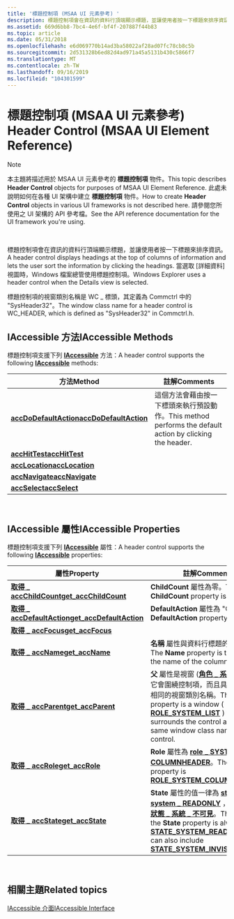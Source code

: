 ```yaml
---
title: '標題控制項 (MSAA UI 元素參考) '
description: 標題控制項會在資訊的資料行頂端顯示標題，並讓使用者按一下標題來排序資訊。 當選取 [詳細資料] 視圖時，Windows 檔案總管使用標題控制項。
ms.assetid: 669d6bb8-7bc4-4e6f-bf4f-207887f44b83
ms.topic: article
ms.date: 05/31/2018
ms.openlocfilehash: e6d069770b14ad3ba58022af28ad07fc78cb8c5b
ms.sourcegitcommit: 2d531328b6ed82d4ad971a45a5131b430c5866f7
ms.translationtype: MT
ms.contentlocale: zh-TW
ms.lasthandoff: 09/16/2019
ms.locfileid: "104301599"
---
```

# <a name="header-control-msaa-ui-element-reference"></a><span data-ttu-id="dba7b-104">標題控制項 (MSAA UI 元素參考) </span><span class="sxs-lookup"><span data-stu-id="dba7b-104">Header Control (MSAA UI Element Reference)</span></span>

> [!Note]  
> <span data-ttu-id="dba7b-105">本主題將描述用於 MSAA UI 元素參考的 **標題控制項** 物件。</span><span class="sxs-lookup"><span data-stu-id="dba7b-105">This topic describes **Header Control** objects for purposes of MSAA UI Element Reference.</span></span> <span data-ttu-id="dba7b-106">此處未說明如何在各種 UI 架構中建立 **標題控制項** 物件。</span><span class="sxs-lookup"><span data-stu-id="dba7b-106">How to create **Header Control** objects in various UI frameworks is not described here.</span></span> <span data-ttu-id="dba7b-107">請參閱您所使用之 UI 架構的 API 參考檔。</span><span class="sxs-lookup"><span data-stu-id="dba7b-107">See the API reference documentation for the UI framework you're using.</span></span>

 

<span data-ttu-id="dba7b-108">標題控制項會在資訊的資料行頂端顯示標題，並讓使用者按一下標題來排序資訊。</span><span class="sxs-lookup"><span data-stu-id="dba7b-108">A header control displays headings at the top of columns of information and lets the user sort the information by clicking the headings.</span></span> <span data-ttu-id="dba7b-109">當選取 [詳細資料] 視圖時，Windows 檔案總管使用標題控制項。</span><span class="sxs-lookup"><span data-stu-id="dba7b-109">Windows Explorer uses a header control when the Details view is selected.</span></span>

<span data-ttu-id="dba7b-110">標題控制項的視窗類別名稱是 WC \_ 標頭，其定義為 Commctrl 中的 "SysHeader32"。</span><span class="sxs-lookup"><span data-stu-id="dba7b-110">The window class name for a header control is WC\_HEADER, which is defined as "SysHeader32" in Commctrl.h.</span></span>

## <a name="iaccessible-methods"></a><span data-ttu-id="dba7b-111">IAccessible 方法</span><span class="sxs-lookup"><span data-stu-id="dba7b-111">IAccessible Methods</span></span>

<span data-ttu-id="dba7b-112">標題控制項支援下列 [**IAccessible**](/windows/desktop/api/oleacc/nn-oleacc-iaccessible) 方法：</span><span class="sxs-lookup"><span data-stu-id="dba7b-112">A header control supports the following [**IAccessible**](/windows/desktop/api/oleacc/nn-oleacc-iaccessible) methods:</span></span>



| <span data-ttu-id="dba7b-113">方法</span><span class="sxs-lookup"><span data-stu-id="dba7b-113">Method</span></span>                                                                    | <span data-ttu-id="dba7b-114">註解</span><span class="sxs-lookup"><span data-stu-id="dba7b-114">Comments</span></span>                                                        |
|---------------------------------------------------------------------------|-----------------------------------------------------------------|
| [<span data-ttu-id="dba7b-115">**accDoDefaultAction**</span><span class="sxs-lookup"><span data-stu-id="dba7b-115">**accDoDefaultAction**</span></span>](/windows/desktop/api/Oleacc/nf-oleacc-iaccessible-accdodefaultaction) | <span data-ttu-id="dba7b-116">這個方法會藉由按一下標頭來執行預設動作。</span><span class="sxs-lookup"><span data-stu-id="dba7b-116">This method performs the default action by clicking the header.</span></span> |
| [<span data-ttu-id="dba7b-117">**accHitTest**</span><span class="sxs-lookup"><span data-stu-id="dba7b-117">**accHitTest**</span></span>](/windows/desktop/api/Oleacc/nf-oleacc-iaccessible-acchittest)                 |                                                                 |
| [<span data-ttu-id="dba7b-118">**accLocation**</span><span class="sxs-lookup"><span data-stu-id="dba7b-118">**accLocation**</span></span>](/windows/desktop/api/Oleacc/nf-oleacc-iaccessible-acclocation)               |                                                                 |
| [<span data-ttu-id="dba7b-119">**accNavigate**</span><span class="sxs-lookup"><span data-stu-id="dba7b-119">**accNavigate**</span></span>](/windows/desktop/api/Oleacc/nf-oleacc-iaccessible-accnavigate)               |                                                                 |
| [<span data-ttu-id="dba7b-120">**accSelect**</span><span class="sxs-lookup"><span data-stu-id="dba7b-120">**accSelect**</span></span>](/windows/desktop/api/Oleacc/nf-oleacc-iaccessible-accselect)                   |                                                                 |



 

## <a name="iaccessible-properties"></a><span data-ttu-id="dba7b-121">IAccessible 屬性</span><span class="sxs-lookup"><span data-stu-id="dba7b-121">IAccessible Properties</span></span>

<span data-ttu-id="dba7b-122">標題控制項支援下列 [**IAccessible**](/windows/desktop/api/oleacc/nn-oleacc-iaccessible) 屬性：</span><span class="sxs-lookup"><span data-stu-id="dba7b-122">A header control supports the following [**IAccessible**](/windows/desktop/api/oleacc/nn-oleacc-iaccessible) properties:</span></span>



| <span data-ttu-id="dba7b-123">屬性</span><span class="sxs-lookup"><span data-stu-id="dba7b-123">Property</span></span>                                                                       | <span data-ttu-id="dba7b-124">註解</span><span class="sxs-lookup"><span data-stu-id="dba7b-124">Comments</span></span>                                                                                                                                                                                                                               |
|--------------------------------------------------------------------------------|----------------------------------------------------------------------------------------------------------------------------------------------------------------------------------------------------------------------------------------|
| [<span data-ttu-id="dba7b-125">**取得 \_ accChildCount**</span><span class="sxs-lookup"><span data-stu-id="dba7b-125">**get\_accChildCount**</span></span>](/windows/desktop/api/Oleacc/nf-oleacc-iaccessible-get_accchildcount)       | <span data-ttu-id="dba7b-126">**ChildCount** 屬性為零。</span><span class="sxs-lookup"><span data-stu-id="dba7b-126">The **ChildCount** property is zero.</span></span>                                                                                                                                                                                                   |
| [<span data-ttu-id="dba7b-127">**取得 \_ accDefaultAction**</span><span class="sxs-lookup"><span data-stu-id="dba7b-127">**get\_accDefaultAction**</span></span>](/windows/desktop/api/Oleacc/nf-oleacc-iaccessible-get_accdefaultaction) | <span data-ttu-id="dba7b-128">**DefaultAction** 屬性為 "Click"。</span><span class="sxs-lookup"><span data-stu-id="dba7b-128">The **DefaultAction** property is "Click".</span></span>                                                                                                                                                                                             |
| [<span data-ttu-id="dba7b-129">**取得 \_ accFocus**</span><span class="sxs-lookup"><span data-stu-id="dba7b-129">**get\_accFocus**</span></span>](/windows/desktop/api/Oleacc/nf-oleacc-iaccessible-get_accfocus)                 |                                                                                                                                                                                                                                        |
| [<span data-ttu-id="dba7b-130">**取得 \_ accName**</span><span class="sxs-lookup"><span data-stu-id="dba7b-130">**get\_accName**</span></span>](/windows/desktop/api/Oleacc/nf-oleacc-iaccessible-get_accname)                   | <span data-ttu-id="dba7b-131">**名稱** 屬性與資料行標題的名稱相同。</span><span class="sxs-lookup"><span data-stu-id="dba7b-131">The **Name** property is the same as the name of the column header.</span></span>                                                                                                                                                                    |
| [<span data-ttu-id="dba7b-132">**取得 \_ accParent**</span><span class="sxs-lookup"><span data-stu-id="dba7b-132">**get\_accParent**</span></span>](/windows/desktop/api/Oleacc/nf-oleacc-iaccessible-get_accparent)               | <span data-ttu-id="dba7b-133">**父** 屬性是視窗 ([**角色 \_ 系統 \_ 清單**](object-roles.md)) ，它會圍繞控制項，而且具有與控制項相同的視窗類別名稱。</span><span class="sxs-lookup"><span data-stu-id="dba7b-133">The **Parent** property is a window ( [**ROLE\_SYSTEM\_LIST**](object-roles.md) ) that surrounds the control and has the same window class name as the control.</span></span>                                                      |
| [<span data-ttu-id="dba7b-134">**取得 \_ accRole**</span><span class="sxs-lookup"><span data-stu-id="dba7b-134">**get\_accRole**</span></span>](/windows/desktop/api/Oleacc/nf-oleacc-iaccessible-get_accrole)                   | <span data-ttu-id="dba7b-135">**Role** 屬性為 [**role \_ SYSTEM \_ COLUMNHEADER**](object-roles.md)。</span><span class="sxs-lookup"><span data-stu-id="dba7b-135">The **Role** property is [**ROLE\_SYSTEM\_COLUMNHEADER**](object-roles.md).</span></span>                                                                                                                                  |
| [<span data-ttu-id="dba7b-136">**取得 \_ accState**</span><span class="sxs-lookup"><span data-stu-id="dba7b-136">**get\_accState**</span></span>](/windows/desktop/api/Oleacc/nf-oleacc-iaccessible-get_accstate)                 | <span data-ttu-id="dba7b-137">**State** 屬性的值一律為 [**state \_ system \_ READONLY**](object-state-constants.md) ，也可以包含 [**狀態 \_ 系統 \_ 不可見**](object-state-constants.md)。</span><span class="sxs-lookup"><span data-stu-id="dba7b-137">The value for the **State** property is always [**STATE\_SYSTEM\_READONLY**](object-state-constants.md) and can also include [**STATE\_SYSTEM\_INVISIBLE**](object-state-constants.md).</span></span> |



 

## <a name="related-topics"></a><span data-ttu-id="dba7b-138">相關主題</span><span class="sxs-lookup"><span data-stu-id="dba7b-138">Related topics</span></span>

<dl> <dt>

[<span data-ttu-id="dba7b-139">IAccessible 介面</span><span class="sxs-lookup"><span data-stu-id="dba7b-139">IAccessible Interface</span></span>](/windows/desktop/api/oleacc/nn-oleacc-iaccessible)
</dt> </dl>

 

 




